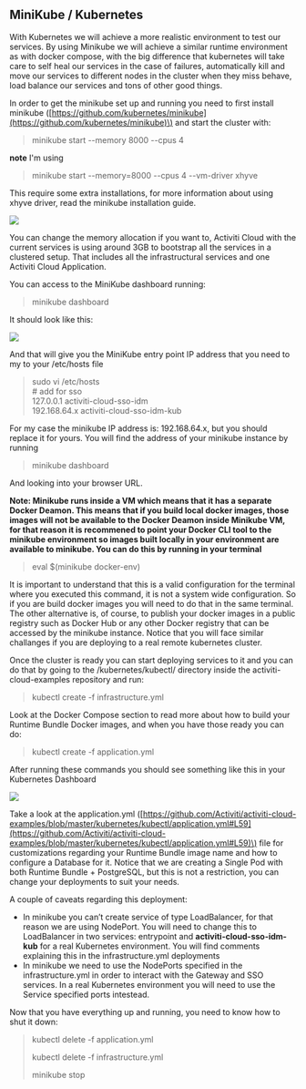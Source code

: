 ## MiniKube / Kubernetes

With Kubernetes we will achieve a more realistic environment to test our services. By using Minikube we will achieve a similar runtime environment as with docker compose, with the big difference that kubernetes will take care to self heal our services in the case of failures, automatically kill and move our services to different nodes in the cluster when they miss behave, load balance our services and tons of other good things.

In order to get the minikube set up and running you need to first install minikube \([https://github.com/kubernetes/minikube](https://github.com/kubernetes/minikube)\) and start the cluster with:

> minikube start --memory 8000 --cpus 4

**note** I'm using

> minikube start --memory=8000 --cpus 4 --vm-driver xhyve

This require some extra installations, for more information about using xhyve driver, read the minikube installation guide.

[![](https://salaboy.files.wordpress.com/2017/09/screen-shot-2017-09-09-at-15-43-57.png)](http://salaboy.com/2017/09/11/activiti-cloud-meets-kubernetes-and-they-like-each-other/screen-shot-2017-09-09-at-15-43-57/)

You can change the memory allocation if you want to, Activiti Cloud with the current services is using around 3GB to bootstrap all the services in a clustered setup. That includes all the infrastructural services and one Activiti Cloud Application.

You can access to the MiniKube dashboard running:

> minikube dashboard

It should look like this:

[![](https://salaboy.files.wordpress.com/2017/09/screen-shot-2017-09-10-at-11-43-59.png?w=960)](http://salaboy.com/2017/09/11/activiti-cloud-meets-kubernetes-and-they-like-each-other/screen-shot-2017-09-10-at-11-43-59/)

And that will give you the MiniKube entry point IP address that you need to my to your /etc/hosts file

> sudo vi /etc/hosts  
> \# add for sso  
> 127.0.0.1       activiti-cloud-sso-idm  
> 192.168.64.x    activiti-cloud-sso-idm-kub

For my case the minikube IP address is: 192.168.64.x, but you should replace it for yours. You will find the address of your minikube instance by running

> minikube dashboard

And looking into your browser URL.

**Note: Minikube runs inside a VM which means that it has a separate Docker Deamon. This means that if you build local docker images, those images will not be available to the Docker Deamon inside Minikube VM, for that reason it is recommened to point your Docker CLI tool to the minikube environment so images built locally in your environment are available to minikube. You can do this by running in your terminal**

> eval $(minikube docker-env)

It is important to understand that this is a valid configuration for the terminal where you executed this command, it is not a system wide configuration. So if you are build docker images you will need to do that in the same terminal.
The other alternative is, of course, to publish your docker images in a public registry such as Docker Hub or any other Docker registry that can be accessed by the minikube instance. Notice that you will face similar challanges if you are deploying to a real remote kubernetes cluster.

Once the cluster is ready you can start deploying services to it and you can do that by going to the /kubernetes/kubectl/ directory inside the activiti-cloud-examples repository and run:

> kubectl create -f infrastructure.yml

Look at the Docker Compose section to read more about how to build your Runtime Bundle Docker images, and when you have those ready you can do:

> kubectl create -f application.yml

After running these commands you should see something like this in your Kubernetes Dashboard

[![](https://salaboy.files.wordpress.com/2017/09/screen-shot-2017-09-10-at-11-51-53.png?w=960)](http://salaboy.com/2017/09/11/activiti-cloud-meets-kubernetes-and-they-like-each-other/screen-shot-2017-09-10-at-11-51-53/)

Take a look at the application.yml \([https://github.com/Activiti/activiti-cloud-examples/blob/master/kubernetes/kubectl/application.yml#L59](https://github.com/Activiti/activiti-cloud-examples/blob/master/kubernetes/kubectl/application.yml#L59)\) file for customizations regarding your Runtime Bundle image name and how to configure a Database for it. Notice that we are creating a Single Pod with both Runtime Bundle + PostgreSQL, but this is not a restriction, you can change your deployments to suit your needs.

A couple of caveats regarding this deployment:

* In minikube you can’t create service of type LoadBalancer, for that reason we are using NodePort. You will need to change this to LoadBalancer in two services: entrypoint and **activiti-cloud-sso-idm-kub** for a real Kubernetes environment. You will find comments explaining this in the infrastructure.yml deployments
* In minikube we need to use the NodePorts specified in the infrastructure.yml in order to interact with the Gateway and SSO services. In a real Kubernetes environment you will need to use the Service specified ports intestead.

Now that you have everything up and running, you need to know how to shut it down:

> kubectl delete -f application.yml
>
> kubectl delete -f infrastructure.yml
>
> minikube stop
